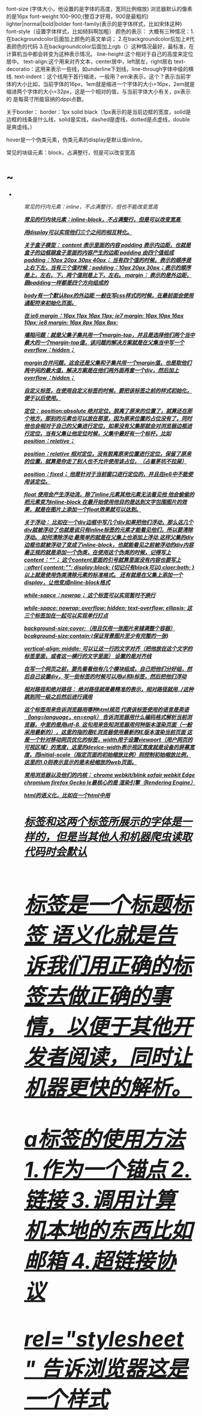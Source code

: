 font-size (字体大小，他设置的是字体的高度，宽同比例缩放)
浏览器默认的像素的是16px
font-weight:100-900;(整百才好用，900是最粗的)
lighter|normal|bold|bolder
font-family(表示的是字体样式，比如宋体这种)
font-style（设置字体样式，比如倾斜啊加粗）
颜色的表示：
大概有三种情况：1.在backgroundcolor后面加上颜色的英文单词；
               2.在backgroundcolor后加上#代表颜色的代码
               3.在backgroundcolor后面加上rgb（）这种情况最好，最标准，在计算机当中都会转变为这种表示情况。
line-height:这个相对于自己的高度来定位居中。
text-align:这个用来对齐文本，center居中，left居左，right居右
text-decoratio：这用来表示一些线，如underline下划线，line-through字体中级的横线.
text-indent：这个线用于首行缩进，一般用？em来表示，这个？表示当前字体的大小比如，当前字体的16px，1em就是缩进一个字体的大小=16px，2em就是缩进两个字体的大小=32px，这是一个相对的值，与当前字体大小有关，px表示的 是每英寸所能容纳的dppi点数。

关于border：
border：1px solid black（1px表示的是当前边框的宽度，solid是边框的线条是什么线，solid是实线，dashed是虚线，dotted是点虚线，double是爽虚线。）

hover是一个伪类元素，伪类元素的display是默认值inline。

常见的块级元素：block，占满整行，但是可以改变宽高
               <h1>~<h6>
               <ul>
               <li>
               <ol>
               <table>
               <form>
               <address>
               <div>

常见的行内元素：inline，不占满整行，但也不能改变宽高
               <a>
               <b>
               <i>
               <u>
               <em>
               <strong>
               <span>
               <ins>

常见的行内块元素：inline-block，不占满整行，但是可以改变宽高
                <img>

用display可以实现他们三个之间的相互转化。

关于盒子模型：
content  表示里面的内容
padding  表示内边距，也就是盒子的边框跟盒子里面的内容产生的边距
padding  由四个值组成padding：10px 20px 30px 40px； 当有四个值的时候，表示的顺序是上右下左，当有三个值时候：padding：10px 20px 30px；表示的顺序是上，左右，下，两个值则是上下，左右。
margin： 表示的是外边距，跟padding一样都是四个方向组成的

body有一个默认8px的外边距
一般在写css样式的时候，在最前面会使用通配符来初始化页面。

在  ie6  margin：16px 11px 16px 11px;
    ie7  margin: 16px 10px 16px 10px;
    ie8  margin: 16px 8px  16px 8px;

塌陷问题：就是父集子集共用一个margin-top，并且是选择他们两个当中最大的一个margin-top值，该问题的解决方案就是在父集当中写一个overflow：hidden；

margin合并问题，这会还是父集和子集共用一个margin值，也是取他们两中间的最大值，解决方案是在他们两外面再套一个div，然后加上overflow：hidden；

自定义标签，在使用自定义标签的时候，要把该标签之前的样式初始化，便于以后使用。

定位：
position:absolute  绝对定位，脱离了原来的位置了，就算还在那个地方，那别的元素也可以放在那里，因为原来位置的占位没有了，同时他也会相对于自己的父集进行定位，如果没有父集那就会对浏览器边框进行定位，当有父集让他定位时候，父集中最好有一个标杆，比如position：relative；

position：relative  相对定位，没有脱离原来位置进行定位，保留了原来的位置，就算是你走了别人也不允许使用该占位，（占着茅坑不拉屎）

position：fixed；   他是针对于当前窗口进行定位的，并且在ie6中不能使用该定位。

float   使用会产生浮动流，除了inline元素其他元素无法看见他
        他会偷偷的把元素变为inline-block
        在最开始使用他目的是达到文字包围图片的效果，就是在图片上添加一个float效果就可以达到。

关于浮动：
        比如在一个div边框中写几个div如果把他们浮动，那么这几个div就被浮动了也就是说只有inline标签的元素才能看见他们，所以要清除浮动。
如何清除浮动
           最简单的就是在父集上也添加上浮动,这样父集的div边框也就被浮动了变成了inline-block，也就能看见之前被浮动的div内容
           最正规的就是添加一个伪类，在使用这个伪类的时候，记得写上content：“”； 这个content里面的引号就算里面没有内容也要写上
           ::after{
            content:"";
            display:block;     (切记只有block可以)
            claer:both;
           }
           以上就是使用伪类清除元素的标准格式。
           还有就是在父集上添加一个display，让他变成inline-block格式

while-sapce：nowrap； 这个标签可以实现暂时不换行

while-space: nowrap;
overflow: hidden;
text-overflow: ellipsis;     这三个标签加在一起可以实现单行打点

background-size:cover;（用且仅用一张图片来铺满整个容器）
bcakground-size:contain;(保证背景图片至少有完整的一张)

vertical-align: middle; 可以让这一行的文字对齐（把他放在这个文字的标签里面，或者这一横行的文字里面）    设置的是对齐线


在写一个网页之前，要先看看他有几个模块组成，自己把他们分好组，然后自己设置div，写一些标签的时候可以用ul和li标签，然后把他们浮动

相对路径和绝对路径：
绝对路径就是最精准的表示，相对路径就用../这种跳到同一级之后然后进行调用

<!DOCTYPE html>  这个标签用来告诉浏览器用哪种html规范
<html lang="en"> 代表该标签使用的语言是英语（lang=language，en=engli）
<meta charset="UTF-8">   告诉浏览器用什么编码格式解析当前浏览器，中里的是用utf-8.
<meta http-equiv="X-UA-Compatible" content="IE=edge">
这句用来告知浏览器用何种版本渲染页面（一般采用最新的），这里的指的是IE浏览器使用最新的IE版本渲染当前页面
<meta name="viewport" content="width=device-width, initial-scale=1.0">
这是一个针对移动网页优化的标签，width用于设置viewport（用户网页的可视区域）的宽度，这里的device-width表示视区宽度就是设备的屏幕宽度，而initial-scale（指定页面的初始缩放比例）则控制初始缩放比例，这里的1.0则表示显示的是未经缩放的web页面。

常用浏览器以及他们的内核：
chrome     webkit/blink
safair     webkit
Edge       chromium
firefox    Gecko
Ie最核心的是    渲染引擎（Rendering Engine）

html的语义化，比如在一个html中用
                               <h1>标签和<strong>这两个标签所展示的字体是一样的，但是当其他人和机器爬虫读取代码时会默认<h1>标签是一个标题标签
语义化就是告诉我们用正确的标签去做正确的事情，以便于其他开发者阅读，同时让机器更快的解析。

a标签的使用方法
              1.作为一个锚点
              2.链接
              3.调用计算机本地的东西比如邮箱
              4.超链接协议

<link rel="stylesheet" href="../1218/stage Summary.css">

rel="stylesheet"   告诉浏览器这是一个样式

    